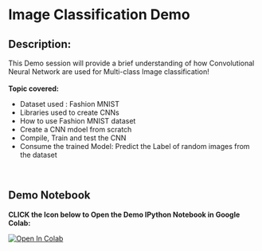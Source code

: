 # Image Classification Demo

## Description:

This Demo session will provide a brief understanding of how Convolutional Neural Network are used for Multi-class Image classification! 
<br/> <br/>
**Topic covered:**
* Dataset used : Fashion MNIST
* Libraries used to create CNNs
* How to use Fashion MNIST dataset
* Create a CNN mdoel from scratch
* Compile, Train and test the CNN
* Consume the trained Model: Predict the Label of random images from the dataset

<br/>

## Demo Notebook
**CLICK the Icon below to Open the Demo IPython Notebook in Google Colab:**

[![Open In Colab](https://colab.research.google.com/assets/colab-badge.svg)](https://colab.research.google.com/github/nabinsharmaUTS/Introduction-AI-ML-CV-DFAT/blob/main/ImageClassfication-Demo/ImageClassification-Demo.ipynb)
